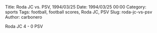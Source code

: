 Title: Roda JC vs. PSV, 1994/03/25
Date: 1994/03/25 00:00
Category: sports
Tags: football, football scores, Roda JC, PSV
Slug: roda-jc-vs-psv
Author: carbonero


Roda JC 4 - 0 PSV
